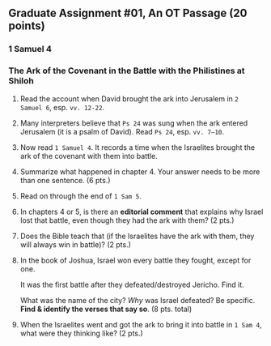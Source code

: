 ---
---

## Graduate Assignment #01, An OT Passage (20 points)

### 1 Samuel 4

### The Ark of the Covenant in the Battle with the Philistines at Shiloh

1. Read the account when David brought the ark into Jerusalem in `2 Samuel 6`, esp. `vv. 12-22`.

2. Many interpreters believe that `Ps 24` was sung when the ark entered Jerusalem (it is a psalm of David). Read `Ps 24`, esp. `vv. 7–10`.

3. Now read `1 Samuel 4`. It records a time when the Israelites brought the ark of the covenant with them into battle.

4. Summarize what happened in chapter 4. Your answer needs to be more than one sentence. (6 pts.)

5. Read on through the end of `1 Sam 5`.

6. In chapters 4 or 5, is there an **editorial comment** that explains why Israel lost that battle, even though they had the ark with them? (2 pts.)

7. Does the Bible teach that (if the Israelites have the ark with them, they will always win in battle)? (2 pts.)

8. In the book of Joshua, Israel won every battle they fought, except for one.

   It was the first battle after they defeated/destroyed Jericho. Find it.

   What was the name of the city? *Why* was Israel defeated? Be specific. **Find & identify the verses that say so**. (8 pts. total)

9. When the Israelites went and got the ark to bring it into battle in `1 Sam 4`, what were they thinking like? (2 pts.)
